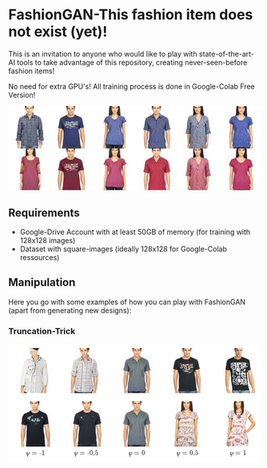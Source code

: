 # FashionGAN-This fashion item does not exist (yet)!
This is an invitation to anyone who would like to play with state-of-the-art-AI tools 
to take advantage of this repository, creating never-seen-before fashion items!

No need for extra  GPU's! All training process is done in Google-Colab Free Version!

![alt text](https://github.com/piaistes/FashionGAN-2020/blob/main/GithubTitle.JPG)

## Requirements
- Google-Drive Account with at least 50GB of memory (for training with 128x128 images)
- Dataset with square-images (ideally 128x128 for Google-Colab ressources)

## Manipulation
Here you go with some examples of how you can play with FashionGAN (apart from generating new designs):

### Truncation-Trick

![alt text](https://github.com/piaistes/FashionGAN-2020/blob/main/TruncationV1.JPG)
